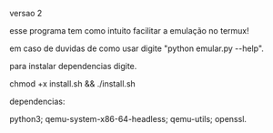 versao 2

esse programa tem como intuito facilitar a emulação no termux!

em caso de duvidas de como usar digite "python emular.py --help".

para instalar dependencias digite.

chmod +x install.sh && ./install.sh

dependencias:

python3;
qemu-system-x86-64-headless;
qemu-utils;
openssl.
